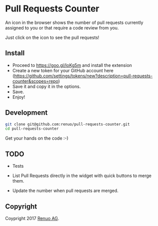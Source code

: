 # Pull Requests Counter

An icon in the browser shows the number of pull requests currently assigned to you or that require a code review from you.

Just click on the icon to see the pull requests! 

## Install

* Proceed to https://goo.gl/IoKg5m and install the extension
* Create a new token for your GitHub account here (https://github.com/settings/tokens/new?description=pull-requests-counter&scopes=repo)
* Save it and copy it in the options.
* Save.
* Enjoy!

## Development

```sh
git clone git@github.com:renuo/pull-requests-counter.git
cd pull-requests-counter
```

Get your hands on the code :-)


## TODO

* Tests

* List Pull Requests directly in the widget with quick buttons to merge them.

* Update the number when pull requests are merged.

## Copyright

Coypright 2017 [Renuo AG](https://www.renuo.ch/).
